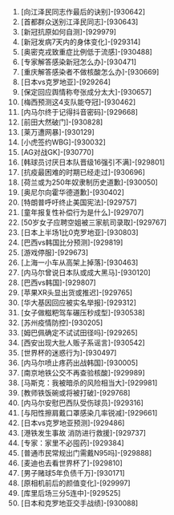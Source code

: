 
1. [向江泽民同志作最后的诀别]-[930642]
1. [首都群众送别江泽民同志]-[930643]
1. [新冠抗原如何自测]-[929979]
1. [新冠发病7天内的身体变化]-[929314]
1. [奥密克戎致重症比例低于流感]-[930488]
1. [专家解答感染新冠怎么办]-[930471]
1. [重庆解答感染者不做核酸怎么办]-[930669]
1. [日本vs克罗地亚]-[929264]
1. [保定回应舆情称夸张成分太大]-[930657]
1. [梅西预测这4支队能夺冠]-[930462]
1. [内马尔终于记得抖音密码]-[929668]
1. [前田大然破门]-[930828]
1. [莱万遭网暴]-[930129]
1. [小虎签约WBG]-[930032]
1. [AG对战GK]-[930770]
1. [韩球员讨厌日本队晋级16强引不满]-[929801]
1. [抗疫最困难的时期已经走过]-[930696]
1. [荷兰或为250年奴隶制历史道歉]-[930050]
1. [奥尼尔向霍华德道歉]-[930402]
1. [特朗普呼吁终止美国宪法]-[929757]
1. [童年报复性补偿行为是什么]-[929707]
1. [50岁女子应聘空姐被三家航司录取]-[929767]
1. [日本上半场1比0克罗地亚]-[930803]
1. [巴西vs韩国比分预测]-[929819]
1. [游戏停服]-[929673]
1. [上海一小车从高架上掉落]-[930463]
1. [内马尔曾说日本队或成大黑马]-[930120]
1. [巴西vs韩国]-[929807]
1. [苹果XR头显出货或推迟]-[929765]
1. [华大基因回应被实名举报]-[929312]
1. [女子做糍粑驾车碾压秒成型]-[930538]
1. [苏州疫情防控]-[930205]
1. [姆巴佩确定不试试田径吗]-[929265]
1. [西安出现大批人贩子系谣言]-[930542]
1. [世界杯的迷惑行为]-[930497]
1. [内马尔喷止疼药出战韩国]-[930005]
1. [南京地铁公交不再查验核酸]-[929989]
1. [马斯克：我被暗杀的风险相当大]-[929981]
1. [教师铁饭碗或将被打破]-[929768]
1. [内马尔安慰巴西队受伤球员]-[929316]
1. [与阳性擦肩戴口罩感染几率锐减]-[929661]
1. [日本vs克罗地亚预测]-[929486]
1. [港铁发生事故 消防进行救援]-[929737]
1. [专家：家里不必囤药]-[929384]
1. [普通市民常规出门需戴N95吗]-[929888]
1. [麦迪也去看世界杯了]-[929810]
1. [男子赌球5年负债千万]-[930171]
1. [原相机前后的颜值变化]-[929997]
1. [库里后场三分5连中]-[929525]
1. [日本和克罗地亚交手战绩]-[930088]